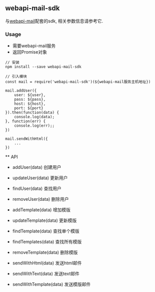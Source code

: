 ## webapi-mail-sdk

与[webapi-mail](https://github.com/wodog/webapi-mail)配套的sdk,
相关参数信息请参考它.

### Usage

* 需要webapi-mail服务
* 返回Promise对象

```
// 安装
npm install --save webapi-mail-sdk

// 引入模块
const mail = require('webapi-mail-sdk')(${webapi-mail服务主机地址})

mail.addUser({
	user: ${user},
	pass: ${pass},
	host: ${host},
	port: ${port}
}).then(function(data) {
	console.log(data);
}, function(err) {
	console.log(err);;
})

mail.sendWithHtml({
	...
})

```

** API 

* addUser(data)
  创建用户
* updateUser(data)
  更新用户
* findUser(data)
  查找用户
* removeUser(data)
  删除用户

* addTemplate(data)
  增加模版
* updateTemplate(data)
  更新模版
* findTemplate(data)
  查找单个模版
* findTemplates(data)
  查找所有模版
* removeTemplate(data)
  删除模版

* sendWithHtml(data)
  发送html邮件
* sendWithText(data)
  发送text邮件
* sendWithTemplate(data)
  发送模版邮件